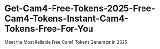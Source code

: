 # Get-Cam4-Free-Tokens-2025-Free-Cam4-Tokens-Instant-Cam4-Tokens-Free-For-You
Meet the Most Reliable Free Cam4 Tokens Generator in 2025
